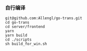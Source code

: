 ### 自行编译
```shell
git@github.com:Allengl/go-trans.git
cd go-trans
cd server/frontend
yarn
yarn build
cd ./scripts
sh build_for_win.sh
```
